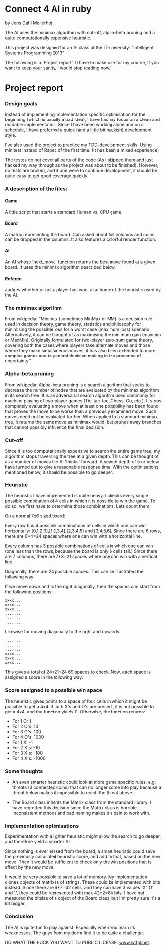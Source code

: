 Connect 4 AI in ruby
====================
by Jens Dahl Mollerhoj

The AI uses the minimax algorithm with cut-off, alpha-beta pruning and a quite 
computationally expensive heuristic.

This project was designed for an AI class at the IT-university:
"Intelligent Systems Programming 2013"

The following is a 'Project report'. (I have to make one for my course, if you
want to keep your sanity, I would stop reading now.)

Project report
==============

### Design goals

Instead of implementing implementation specific optimisation for the beginning
(which is usually a bad idea), I have had my focus on a clean and readable
implementation. Since I have been working alone and on a schedule, I have
preferred a quick (and a little bit hackish) development style.

I've also used the project to practice my TDD-development skills. Using
minitest instead of Rspec of the first time. (It has been a mixed experience)

The testes do not cover all parts of the code (As I skipped them and just hacked
my way through as the project was about to be finished). However, no tests
are broken, and if one were to continue development, it should be quite easy
to get good coverage quickly.

### A description of the files:

#### Game
  A little script that starts a standard Human vs. CPU game.
  
#### Board
  A matrix representing the board. Can asked about full columns and coins can be dropped in the columns. It also features a colorful render function.

#### AI
  An AI whose 'next_move' function returns the best move found at a given
  board. It uses the minimax algorithm described below.

#### Referee
  Judges whether or not a player has won, also home of the heuristic used by the AI.

### The minimax algorithm

  From wikipedia:
  "Minimax (sometimes MinMax or MM) is a decision rule used in decision
  theory, game theory, statistics and philosophy for minimising the possible
  loss for a worst case (maximum loss) scenario. Alternatively, it can be
  thought of as maximising the minimum gain (maximin or MaxMin). Originally
  formulated for two-player zero-sum game theory, covering both the cases
  where players take alternate moves and those where they make simultaneous
  moves, it has also been extended to more complex games and to general
  decision making in the presence of uncertainty."

### Alpha-beta pruning
  From wikipedia:
  Alpha-beta pruning is a search algorithm that seeks to decrease the number of nodes that are evaluated by the minimax algorithm in its search tree. It is an adversarial search algorithm used commonly for machine playing of two-player games (Tic-tac-toe, Chess, Go, etc.). It stops completely evaluating a move when at least one possibility has been found that proves the move to be worse than a previously examined move. Such moves need not be evaluated further. When applied to a standard minimax tree, it returns the same move as minimax would, but prunes away branches that cannot possibly influence the final decision.

### Cut-off
  Since it is too computationally expensive to search the entire game tree,
  my algorithm stops traversing the tree at a given depth. This can be
  thought of as a number of moves the AI 'thinks' forward. A search depth
  of 5 or below have turned out to give a reasonable response time. With the
  optimisations mentioned below, it should be possible to go deeper.

### Heuristic

  The heuristic I have implemented is quite heavy. I checks every single
  possible combination of 4 cells in which it is possible to win the game. To do
  so, we first have to determine those combinations. Lets count them:

  On a normal 7x6 sized board:
  
  Every row has 4 possible combinations of cells
  in which one can win horizontally: [0,1,2,3],[1,2,3,4],[2,3,4,5] and
  [3,4,5,6]. Since there are 6 rows, there are 6*4=24 spaces where one can win
  with a horizontal line.

  Every column has 3 possible combinations of cells in which one can win (one
  less than the rows, because the board is only 6 cells tall.) Since there are
  7 columns, there are 7*3=21 spaces where one can win with a vertical line.

  Diagonally, there are 24 possible spaces. This can be illustrated the
  following way:

  If we move down and to the right diagonally, then the spaces can start from
  the following positions:

  ```
  xxxx...
  xxxx...
  xxxx...
  .......
  .......
  .......
  ```

  Likewise for moving diagonally to the right and upwards:

  ```
  .......
  .......
  .......
  xxxx...
  xxxx...
  xxxx...
  ```

  This gives a total of 24+21+24 69 spaces to check. Now, each space is
  assigned a score in the following way:

### Score assigned to a possible win space

  The heuristic gives points to a space of four cells in which it might be
  possible to get a 4x4. if both X's and O's are present, it is not possible
  to get a 4x4, and the function yields 0. Otherwise, the function returns: 

  * For 1 O:   1
  * For 2 O's: 10
  * For 3 O's: 100
  * For 4 O's: 1000
  * For 1 X:   -1
  * For 2 X's: -10
  * For 3 X's: -100
  * For 4 X's: -1000

### Some thoughts

- An even smarter heuristic could look at more game specific rules, e.g:
  threats (3 connected coins) that can no longer come into play because a
  threat below makes it impossible to reach the threat above.

- The Board class inherits the Matrix class from the standard library. I have
regretted this decision since the Matrix class is horrible. Inconsistent
methods and bad naming makes it a pain to work with.

### Implementation optimisations

Experimentation with a lighter heuristic might allow the search to go
deeper, and therefore yield a smarter AI.

Since nothing is ever erased from the board, a smart heuristic could save the 
previously calculated heuristic score, and add to that, based on the new move.
Then it would be sufficient to check only the win positions that is affect by
the new move.

It would be very possible to save a lot of memory. My implementation clones
objects of matrixes of strings. These could be implemented with bits instead.
Since there are 6\*7=42 cells, and they can have 3 values 'X','O' and '.', they
could be represented with max 42\*2=84 bits. I have not measured the bitsize of
a object of the Board class, but I'm pretty sure it's a lot bigger.

### Conclusion

The AI is quite fun to play against: Especially when you learn its weaknesses.
The guys from my dorm find it to be quite a challenge.

DO WHAT THE FUCK YOU WANT TO PUBLIC LICENSE: www.wtfpl.net
